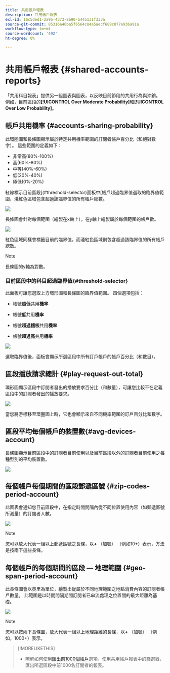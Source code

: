 ```yaml
---
title: 共用帳戶報表
description: 共用帳戶報表
exl-id: 16c5ded1-2a95-4373-8b90-b445131f333a
source-git-commit: 85316a40ba5f6564c84a5aecf689c077e936a91a
workflow-type: tm+mt
source-wordcount: '492'
ht-degree: 0%

---
```


# 共用帳戶報表 {#shared-accounts-reports}

「共用科目報表」提供另一組圖表與圖表，以反映目前節段的共用行為與沖銷。 例如，目前區段的&#x200B;**[!UICONTROL Over Moderate Probability]**&#x200B;和&#x200B;**[!UICONTROL Over Low Probability]**。

## 帳戶共用機率 {#accounts-sharing-probability}

此環圈圖和長條圖顯示屬於特定共用機率範圍的訂閱者帳戶百分比（和絕對數字）。 這些範圍的定義如下：

* 非常高(80%-100%)
* 高(60%-80%)
* 中等(40%-60%)
* 低(20%-40%)
* 極低(0%-20%)

紅線標示目前區段](#threshold-selector)面板中[帳戶超過臨界值選取的臨界值範圍，淺紅色區域包含超過該臨界值的所有帳戶總數。

![](assets/accounts-sharing-probability-pie.png)

長條圖會針對每個範圍（繪製在x軸上），在y軸上繪製屬於每個範圍的帳戶數。

![](assets/accounts-sharing-probability-bar.png)

紅色區域同樣會標籤目前的臨界值，而淺紅色區域則包含超過該臨界值的所有帳戶總數。

>[!NOTE]
>
> 長條圖的y軸為對數。

### 目前區段中的科目超過臨界值{#threshold-selector}

此面板可讓您選取上方環形圖和長條圖的臨界值範圍。 四個選項包括：

* 帳號&#x200B;**超低**&#x200B;共用&#x200B;**機率**

* 帳號&#x200B;**低**&#x200B;共用&#x200B;**機率**

* 帳號&#x200B;**超過稽核**&#x200B;共用&#x200B;**機率**

* 帳號&#x200B;**超過高**&#x200B;共用&#x200B;**機率**

![](assets/threshold-selector-shared-accounts.png)

選取臨界值後，面板會顯示所選區段中所有訂戶帳戶的帳戶百分比（和數目）。

## 區段播放請求總計 {#play-request-out-total}

環形圖顯示區段中訂閱者發出的播放要求百分比（和數量），可讓您比較不在定義區段中的訂閱者發出的播放要求。

![](assets/play-req-outof-total.png)

當您將游標移至環圈圖上時，它也會顯示來自不同機率範圍的訂戶百分比和數字。

<!--![](assets/play-request-total.gif)-->

## 區段平均每個帳戶的裝置數{#avg-devices-account}

長條圖顯示目前區段中的訂閱者目前使用以及目前區段以外的訂閱者目前使用之每種型別的平均裝置數。

![](assets/avg-devices-per-acc.png)

## 每個帳戶每個期間的區段郵遞區號 {#zip-codes-period-account}

此圖表會通知您目前區段中，在指定時間間隔內從不同位置使用內容（如郵遞區號所測量）的訂閱者人數。

![](assets/zip-period-account.png)

>[!NOTE]
>
>您可以放大代表一組以上郵遞區號之長條，以&#x200B;**+** （加號） （例如10+）表示，方法是按兩下這些長條。


## 每個帳戶的每個期間的區段 — 地理範圍 {#geo-span-period-account}

此長條圖會以英里為單位，繪製出從屬於不同地理範圍之地點消費內容的訂閱者帳戶數量。 此範圍是以時間間隔期間訂閱者已串流處理之位置間的最大距離為基礎。

![](assets/geogr-span-account.png)

>[!NOTE]
>
> 您可以按兩下長條圖，放大代表一組以上地理距離的長條，以&#x200B;**+** （加號） （例如，1000+）表示。

>[!MORELIKETHIS]
>
>* 瞭解如何使用[匯出前1000個帳戶](/help/accountiq/export-acc-information.md)選項，使用共用帳戶報表中的篩選器，匯出所選區段中前1000名訂閱者的報表。
